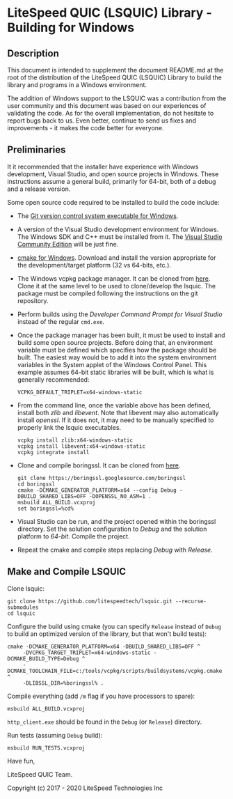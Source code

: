 LiteSpeed QUIC (LSQUIC) Library - Building for Windows
======================================================

Description
-----------

This document is intended to supplement the document README.md at the
root of the distribution of the LiteSpeed QUIC (LSQUIC) Library
to build the library and programs in a Windows environment.  

The addition of Windows support to the LSQUIC was a contribution 
from the user community and this document was based on our experiences
of validating the code.  As for the overall implementation, do not hesitate
to report bugs back to us.  Even better, continue to send us fixes and 
improvements - it makes the code better for everyone.


Preliminaries
-------------
It it recommended that the installer have experience with Windows development,
Visual Studio, and open source projects in Windows.  These instructions assume
a general build, primarily for 64-bit, both of a debug and a release version.

Some open source code required to be installed to build the code include:
   - The [Git version control system executable for Windows](https://git-scm.com/download/win).
   - A version of the Visual Studio development environment for Windows.  
     The Windows SDK and C++ must be installed from it.  The 
     [Visual Studio Community Edition](https://www.visualstudio.com/thank-you-downloading-visual-studio) will be just fine.
   - [cmake for Windows](https://cmake.org/download/).  Download and install the 
     version appropriate for the development/target platform (32 vs 64-bits, 
     etc.).
   - The Windows vcpkg package manager.  It can be cloned from [here](https://github.com/Microsoft/vcpkg).
     Clone it at the same level to be used to clone/develop the lsquic.
     The package must be compiled following the instructions on the git 
     repository.
   - Perform builds using the _Developer Command Prompt for Visual Studio_ instead
     of the regular `cmd.exe`.
   - Once the package manager has been built, it must be used to install
     and build some open source projects.  Before doing that, an environment 
     variable must be defined which specifies how the package should be built.
     The easiest way would be to add it into the system environment variables
     in the System applet of the Windows Control Panel.  This example assumes 
     64-bit static libraries will be built, which is what is generally 
     recommended:
        ```
        VCPKG_DEFAULT_TRIPLET=x64-windows-static
        ```
   - From the command line, once the variable above has been defined, install
     both *zlib* and *libevent*.  Note that libevent may also automatically 
     install *openssl*.  If it does not, it may need to be manually specified 
     to properly link the lsquic executables.
        ```
        vcpkg install zlib:x64-windows-static
        vcpkg install libevent:x64-windows-static
        vcpkg integrate install
        ```
   - Clone and compile boringssl.  It can be cloned from [here](https://boringssl.googlesource.com/boringssl).
   
        ```
        git clone https://boringssl.googlesource.com/boringssl
        cd boringssl
        cmake -DCMAKE_GENERATOR_PLATFORM=x64 --config Debug -DBUILD_SHARED_LIBS=OFF -DOPENSSL_NO_ASM=1 .
        msbuild ALL_BUILD.vcxproj
        set boringssl=%cd%
        ```
   - Visual Studio can be run, and the project opened within the boringssl
     directory.  Set the solution configuration to *Debug* and the solution 
     platform to *64-bit*.  Compile the project.
   - Repeat the cmake and compile steps replacing *Debug* with *Release*.

Make and Compile LSQUIC
-----------------------


Clone lsquic:

   ```
   git clone https://github.com/litespeedtech/lsquic.git --recurse-submodules
   cd lsquic
   ```

Configure the build using cmake (you can specify `Release` instead of `Debug`
to build an optimized version of the library, but that won't build tests):

   ```
   cmake -DCMAKE_GENERATOR_PLATFORM=x64 -DBUILD_SHARED_LIBS=OFF ^
        -DVCPKG_TARGET_TRIPLET=x64-windows-static -DCMAKE_BUILD_TYPE=Debug ^
        -DCMAKE_TOOLCHAIN_FILE=c:/tools/vcpkg/scripts/buildsystems/vcpkg.cmake ^
        -DLIBSSL_DIR=%boringssl% .
   ```

Compile everything (add `/m` flag if you have processors to spare):

   ```
   msbuild ALL_BUILD.vcxproj
   ```

`http_client.exe` should be found in the `Debug` (or `Release`) directory.
   
Run tests (assuming `Debug` build):

   ```
   msbuild RUN_TESTS.vcxproj
   ```

Have fun,

LiteSpeed QUIC Team.

Copyright (c) 2017 - 2020 LiteSpeed Technologies Inc
